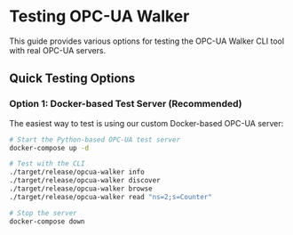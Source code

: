 # Testing OPC-UA Walker

This guide provides various options for testing the OPC-UA Walker CLI tool with real OPC-UA servers.

## Quick Testing Options

### Option 1: Docker-based Test Server (Recommended)

The easiest way to test is using our custom Docker-based OPC-UA server:

```bash
# Start the Python-based OPC-UA test server
docker-compose up -d

# Test with the CLI
./target/release/opcua-walker info
./target/release/opcua-walker discover  
./target/release/opcua-walker browse
./target/release/opcua-walker read "ns=2;s=Counter"

# Stop the server
docker-compose down
```
